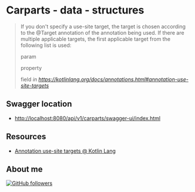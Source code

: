 # Carparts - data - structures



> If you don't specify a use-site target, the target is chosen according to the @Target annotation of the annotation being used. If there are multiple applicable targets, the first applicable target from the following list is used:
>
> param
>
> property
>
> field
<i>in https://kotlinlang.org/docs/annotations.html#annotation-use-site-targets</i>

## Swagger location

-   [http://localhost:8080/api/v1/carparts/swagger-ui/index.html](http://localhost:8080/api/v1/carparts/swagger-ui/index.html)

## Resources

-   [Annotation use-site targets @ Kotlin Lang](https://kotlinlang.org/docs/annotations.html#annotation-use-site-targets)

## About me

[![GitHub followers](https://img.shields.io/github/followers/jesperancinha.svg?label=Jesperancinha&style=for-the-badge&logo=github&color=grey "GitHub")](https://github.com/jesperancinha)
